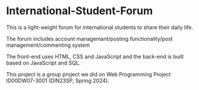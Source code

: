 # International-Student-Forum
This is a light-weight forum for international students to share their daily life.

The forum includes account managemant/posting functionality/post management/commenting system

The front-end uses HTML, CSS and JavaScript and the back-end is built based on JavaScript and SQL.

This project is a group project we did on Web Programming Project ID00DW07-3001 (DIN23SP, Spring 2024).
